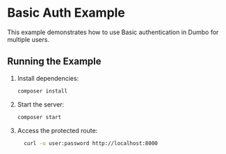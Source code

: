 # Basic Auth Example

This example demonstrates how to use Basic authentication in Dumbo for multiple users.

## Running the Example

1. Install dependencies:

   ```bash
   composer install
   ```

2. Start the server:

   ```bash
   composer start
   ```

3. Access the protected route:

   ```bash
     curl -u user:password http://localhost:8000
   ```
